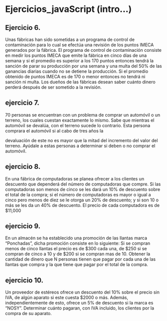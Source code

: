 # Ejercicios_javaScript (intro...)

## Ejercicio 6.
Unas fábricas han sido sometidas a un programa de control de contaminación para lo cual
se efectúa una revisión de los puntos IMECA generados por la fábrica. El programa de control
de contaminación consiste en medir los puntos IMECA que emite la fábrica en cinco días de
una semana y si el promedio es superior a los 170 puntos entonces tendrá la sanción de
parar su producción por una semana y una multa del 50% de las ganancias diarias cuando
no se detiene la producción. Si el promedio obtenido de puntos IMECA es de 170 o menor
entonces no tendrá ni sanción ni multa. Los dueños de las fábricas desean saber cuánto
dinero perderá después de ser sometido a la revisión.

## ejercicio 7.
70 personas se encuentran con un problema de comprar un automóvil o un terreno, los
cuales cuestan exactamente lo mismo. Sabe que mientras el automóvil se devalúa, con el
terreno sucede lo contrario. Esta persona comprara el automóvil si al cabo de tres años la

devaluación de este no es mayor que la mitad del incremento del valor del terreno. Ayúdale
a estas personas a determinar si deben o no comprar el automóvil.

## ejercicio 8.
En una fábrica de computadoras se planea ofrecer a los clientes un descuento que
dependerá del número de computadoras que compre. Si las computadoras son menos de
cinco se les dará un 10% de descuento sobre el total de la compra; si el número de
computadoras es mayor o igual a cinco pero menos de diez se le otorga un 20% de
descuento; y si son 10 o más se les da un 40% de descuento. El precio de cada computadora
es de $11,000

## ejercicio 9.
En un almacén se ha establecido una promoción de las llantas marca “Ponchadas”, dicha
promoción consiste en lo siguiente: Si se compran menos de cinco llantas el precio es de
$300 cada una, de $250 si se compran de cinco a 10 y de $200 si se compran mas de 10.
Obtener la cantidad de dinero que N personas tienen que pagar por cada una de las llantas
que compra y la que tiene que pagar por el total de la compra.

## ejercicio 10.
Un proveedor de estéreos ofrece un descuento del 10% sobre el precio sin IVA, de algún
aparato si este cuesta $2000 o más. Además, independientemente de esto, ofrece un 5% de
descuento si la marca es “NOSY”. Determinar cuánto pagaran, con IVA incluido, los clientes
por la compra de su aparato.
